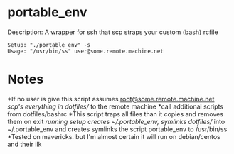 portable_env
============

Description: A wrapper for ssh that scp straps your custom (bash) rcfile

```
Setup: "./portable_env" -s
Usage: "/usr/bin/ss" user@some.remote.machine.net
```

Notes
=====
*If no user is give this script assumes root@some.remote.machine.net
*scp's everything in dotfiles/* to the remote machine
*call additional scripts from dotfiles/bashrc
*This script traps all files than it copies and removes them on exit
*running setup creates ~/.portable_env, symlinks dotfiles/* into ~/.portable_env and creates symlinks the script portable_env to /usr/bin/ss
*Tested on mavericks. but I'm almost certain it will run on debian/centos and their ilk


